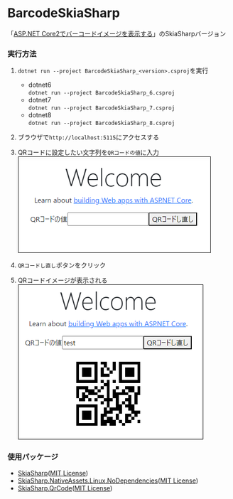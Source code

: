# BarcodeSkiaSharp
「[ASP.NET Core2でバーコードイメージを表示する](https://github.com/kazenetu/blog-reports/blob/master/reports/21-barcodeDotNetCore/readme.md)」のSkiaSharpバージョン

### 実行方法
1. ```dotnet run --project BarcodeSkiaSharp_<version>.csproj```を実行
   * dotnet6  
     ```dotnet run --project BarcodeSkiaSharp_6.csproj```
   * dotnet7  
     ```dotnet run --project BarcodeSkiaSharp_7.csproj```
   * dotnet8  
     ```dotnet run --project BarcodeSkiaSharp_8.csproj```

1. ブラウザで```http://localhost:5115```にアクセスする
1. QRコードに設定したい文字列を```QRコードの値```に入力  
  ![コード入力](01.png)
1. ```QRコードし直し```ボタンをクリック
1. QRコードイメージが表示される  
  ![QR表示](02.png)


### 使用パッケージ
* [SkiaSharp](https://www.nuget.org/packages/SkiaSharp)([MIT License](https://github.com/mono/SkiaSharp/blob/main/LICENSE.md))
* [SkiaSharp.NativeAssets.Linux.NoDependencies](https://www.nuget.org/packages/SkiaSharp.NativeAssets.Linux)([MIT License](https://github.com/mono/SkiaSharp/blob/main/LICENSE.md))
* [SkiaSharp.QrCode](https://www.nuget.org/packages/SkiaSharp.QrCode)([MIT License](https://github.com/guitarrapc/SkiaSharp.QrCode/blob/main/LICENSE.md))
